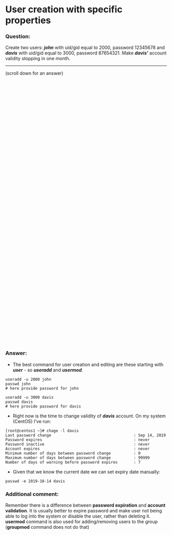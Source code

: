 # User creation with specific properties

### Question:
Create two users: ***john*** with uid/gid equal to 2000, password 12345678 and ***davis*** with uid/gid equal to 3000, password 87654321. 
Make ***davis'*** account validity stopping in one month.

***
(scroll down for an answer)

<br/><br/><br/><br/><br/><br/><br/><br/><br/><br/><br/><br/><br/><br/><br/><br/><br/><br/><br/><br/><br/><br/><br/><br/>
<br/><br/><br/><br/><br/><br/><br/><br/><br/><br/><br/><br/><br/><br/><br/><br/><br/><br/><br/><br/><br/><br/><br/><br/>

### Answer:

* The best command for user creation and editing are these starting with ***user*** - so ***useradd*** and ***usermod***. 

```
useradd -u 2000 john
passwd john
# here provide password for john

useradd -u 3000 davis
passwd davis
# here provide password for davis
```

* Right now is the time to change validity of ***davis*** account.  On my system (CentOS) I've run:

```
[root@centos1 ~]# chage -l davis
Last password change                                    : Sep 14, 2019
Password expires                                        : never
Password inactive                                       : never
Account expires                                         : never
Minimum number of days between password change          : 0
Maximum number of days between password change          : 99999
Number of days of warning before password expires       : 7
```

* Given that we know the current date we can set expiry date manually:

```
passwd -e 2019-10-14 davis
```

### Additional comment:

Remember there is a difference between **password expiration** and **account validation**. It is usually better to expire password and 
make user not being able to log into the system or disable the user, rather than deleting it.
**usermod** command is also used for adding/removing users to the group (**groupmod** command does not do that) 




